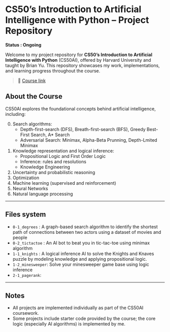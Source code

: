 # CS50’s Introduction to Artificial Intelligence with Python – Project Repository
__**Status** : Ongoing__

Welcome to my project repository for **CS50’s Introduction to Artificial Intelligence with Python** (CS50AI), offered by Harvard University and taught by Brian Yu. This repository showcases my work, implementations, and learning progress throughout the course.
> 🧠 [Course link](https://cs50.harvard.edu/ai/)  

## About the Course

CS50AI explores the foundational concepts behind artificial intelligence, including:

0. Search algorithms:
   * Depth-first-search (DFS), Breath-first-search (BFS), Greedy Best-First Search, A* Search
   * Adversarial Search: Minimax, Alpha-Beta Prunning, Depth-Lmited Minimax
1. Knowledge representation and logical inference:
   * Propositional Logic and First Order Logic
   * Inference: rules and resolutions
   * Knowledge Engineering
2. Uncertainty and probabilistic reasoning
3. Optimization
4. Machine learning (supervised and reinforcement)
5. Neural Networks
6. Natural language processing

---
## Files system
* `0-1_degrees` : A graph-based search algorithm to identify the shortest path of connections between two actors using a dataset of movies and people
* `0-2_tictactoe` : An AI bot to beat you in tic-tac-toe using minimax algorithm
* `1-1_knights` : A logical inference AI to solve the Knights and Knaves puzzle by modeling knowledge and applying propositional logic.
* `1-2_minesweeper`: Solve your minesweeper game base using logic inference
* `2-1_pagerank`: 

---
## Notes
* All projects are implemented individually as part of the CS50AI coursework.
* Some projects include starter code provided by the course; the core logic (especially AI algorithms) is implemented by me.
